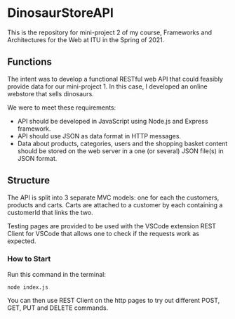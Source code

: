 # DinosaurStoreAPI
 This is the repository for mini-project 2 of my course, Frameworks and Architectures for the Web at ITU in the Spring of 2021.

## Functions
The intent was to develop a functional RESTful web API that could feasibly provide data for our mini-project 1. In this case, I developed an online webstore that sells dinosaurs.

We were to meet these requirements:
* API should be developed in JavaScript using Node.js and Express framework.
* API should use JSON as data format in HTTP messages.
* Data about products, categories, users and the shopping basket content should be stored on the web server in a one (or several) JSON file(s) in JSON format.

## Structure
The API is split into 3 separate MVC models: one for each the customers, products and carts. Carts are attached to a customer by each containing a customerId that links the two.

Testing pages are provided to be used with the VSCode extension REST Client for VSCode that allows one to check if the requests work as expected.

### How to Start
Run this command in the terminal:

```node index.js```

You can then use REST Client on the http pages to try out different POST, GET, PUT and DELETE commands.